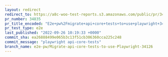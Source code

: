 ```yaml
---
layout: redirect
redirect_to: https://a8c-woo-test-reports.s3.amazonaws.com/public/pr/34835/e2e/index.html
pr_number: 34835
pr_title_encoded: "E2e+pw%2Fmigrate+api+core+tests+to+use+playwright+34126"
pr_test_type: e2e
last_published: "2022-09-26 10:19:33 +0000"
commit_sha: ea26888499e065b3c13f51cb306360cca225c248
commit_message: "playwright api-core-tests"
branch_name: e2e-pw/Migrate-api-core-tests-to-use-Playwright-34126
---
```

